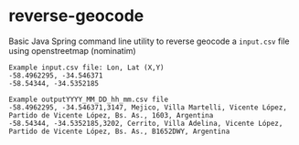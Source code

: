 # reverse-geocode
Basic Java Spring command line utility to reverse geocode a `input.csv` file using openstreetmap (nominatim)
```
Example input.csv file: Lon, Lat (X,Y)
-58.4962295, -34.546371
-58.54344, -34.5352185
```

```
Example outputYYYY_MM_DD_hh_mm.csv file
-58.4962295, -34.546371,3147, Mejico, Villa Martelli, Vicente López, Partido de Vicente López, Bs. As., 1603, Argentina
-58.54344, -34.5352185,3202, Cerrito, Villa Adelina, Vicente López, Partido de Vicente López, Bs. As., B1652DWY, Argentina
```
